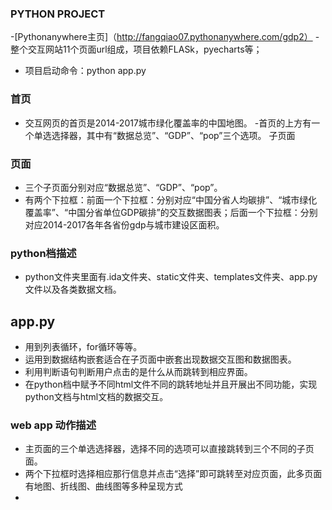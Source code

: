 ### PYTHON PROJECT
-[Pythonanywhere主页]（http://fangqiao07.pythonanywhere.com/gdp2）
-整个交互网站11个页面url组成，项目依赖FLASk，pyecharts等；
- 项目启动命令：python app.py
### 首页
- 交互网页的首页是2014-2017城市绿化覆盖率的中国地图。
-首页的上方有一个单选选择器，其中有“数据总览”、“GDP”、“pop”三个选项。
子页面

### 页面
- 三个子页面分别对应“数据总览”、“GDP”、“pop”。
- 有两个下拉框：前面一个下拉框：分别对应“中国分省人均碳排”、“城市绿化覆盖率”、“中国分省单位GDP碳排”的交互数据图表；后面一个下拉框：分别对应2014-2017各年各省份gdp与城市建设区面积。

### python档描述
- python文件夹里面有.ida文件夹、static文件夹、templates文件夹、app.py文件以及各类数据文档。
## app.py
- 用到列表循环，for循环等等。
- 运用到数据结构嵌套适合在子页面中嵌套出现数据交互图和数据图表。
- 利用判断语句判断用户点击的是什么从而跳转到相应界面。
- 在python档中赋予不同html文件不同的跳转地址并且开展出不同功能，实现python文档与html文档的数据交互。

### web app 动作描述
- 主页面的三个单选选择器，选择不同的选项可以直接跳转到三个不同的子页面。
- 两个下拉框时选择相应那行信息并点击“选择”即可跳转至对应页面，此多页面有地图、折线图、曲线图等多种呈现方式
- 

